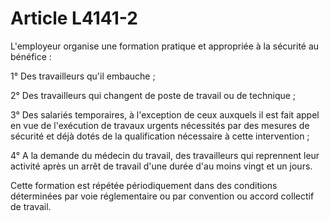 # Article L4141-2

L'employeur organise une formation pratique et appropriée à la sécurité au bénéfice :

1° Des travailleurs qu'il embauche ;

2° Des travailleurs qui changent de poste de travail ou de technique ;

3° Des salariés temporaires, à l'exception de ceux auxquels il est fait appel en vue de l'exécution de travaux urgents nécessités par des mesures de sécurité et déjà dotés de la qualification nécessaire à cette intervention ;

4° A la demande du médecin du travail, des travailleurs qui reprennent leur activité après un arrêt de travail d'une durée d'au moins vingt et un jours.

Cette formation est répétée périodiquement dans des conditions déterminées par voie réglementaire ou par convention ou accord collectif de travail.